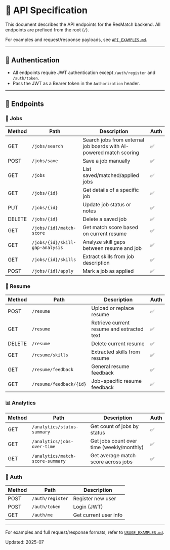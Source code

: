 # 📁 API Specification

This document describes the API endpoints for the ResMatch backend. All endpoints are prefixed from the root (`/`).

For examples and request/response payloads, see [`API_EXAMPLES.md`](API_EXAMPLES.md).

---

## 🔐 Authentication

- All endpoints require JWT authentication except `/auth/register` and `/auth/token`.
- Pass the JWT as a Bearer token in the `Authorization` header.

---

## 📝 Endpoints

### 💼 Jobs

| Method | Path                            | Description                                                        | Auth |
| ------ | ------------------------------- | ------------------------------------------------------------------ | ---- |
| GET    | `/jobs/search`                  | Search jobs from external job boards with AI-powered match scoring | ✅   |
| POST   | `/jobs/save`                    | Save a job manually                                                | ✅   |
| GET    | `/jobs`                         | List saved/matched/applied jobs                                    | ✅   |
| GET    | `/jobs/{id}`                    | Get details of a specific job                                      | ✅   |
| PUT    | `/jobs/{id}`                    | Update job status or notes                                         | ✅   |
| DELETE | `/jobs/{id}`                    | Delete a saved job                                                 | ✅   |
| GET    | `/jobs/{id}/match-score`        | Get match score based on current resume                            | ✅   |
| GET    | `/jobs/{id}/skill-gap-analysis` | Analyze skill gaps between resume and job                          | ✅   |
| GET    | `/jobs/{id}/skills`             | Extract skills from job description                                | ✅   |
| POST   | `/jobs/{id}/apply`              | Mark a job as applied                                              | ✅   |

### 📄 Resume

| Method | Path                    | Description                                | Auth |
| ------ | ----------------------- | ------------------------------------------ | ---- |
| POST   | `/resume`               | Upload or replace resume                   | ✅   |
| GET    | `/resume`               | Retrieve current resume and extracted text | ✅   |
| DELETE | `/resume`               | Delete current resume                      | ✅   |
| GET    | `/resume/skills`        | Extracted skills from resume               | ✅   |
| GET    | `/resume/feedback`      | General resume feedback                    | ✅   |
| GET    | `/resume/feedback/{id}` | Job-specific resume feedback               | ✅   |

### 📊 Analytics

| Method | Path                             | Description                               | Auth |
| ------ | -------------------------------- | ----------------------------------------- | ---- |
| GET    | `/analytics/status-summary`      | Get count of jobs by status               | ✅   |
| GET    | `/analytics/jobs-over-time`      | Get jobs count over time (weekly/monthly) | ✅   |
| GET    | `/analytics/match-score-summary` | Get average match score across jobs       | ✅   |

### 🔑 Auth

| Method | Path             | Description           |
| ------ | ---------------- | --------------------- |
| POST   | `/auth/register` | Register new user     |
| POST   | `/auth/token`    | Login (JWT)           |
| GET    | `/auth/me`       | Get current user info |

---

For examples and full request/response formats, refer to [`USAGE_EXAMPLES.md`](USAGE_EXAMPLES.md).

Updated: 2025-07
